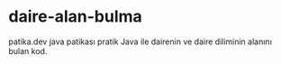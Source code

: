# daire-alan-bulma
patika.dev java patikası pratik
Java ile dairenin ve daire diliminin alanını bulan kod.
